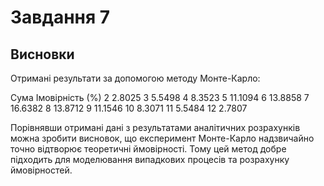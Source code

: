 # Завдання 7

## Висновки
Отримані результати за допомогою методу Монте-Карло:

Сума  Імовірність (%)
2         2.8025
3         5.5498
4         8.3523
5         11.1094
6         13.8858
7         16.6382
8         13.8712
9         11.1546
10        8.3071
11        5.5484
12        2.7807

Порівнявши отримані дані з результатами аналітичних розрахунків можна зробити висновок, 
що експеримент Монте-Карло надзвичайно точно відтворює теоретичні ймовірності. 
Тому цей метод добре підходить для моделювання випадкових процесів та розрахунку ймовірностей.